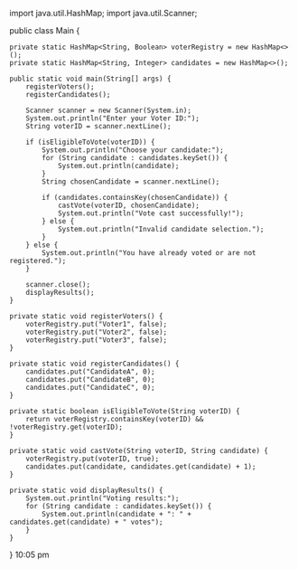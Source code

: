 import java.util.HashMap;
import java.util.Scanner;

public class Main {

    private static HashMap<String, Boolean> voterRegistry = new HashMap<>();
    private static HashMap<String, Integer> candidates = new HashMap<>();

    public static void main(String[] args) {
        registerVoters();
        registerCandidates();

        Scanner scanner = new Scanner(System.in);
        System.out.println("Enter your Voter ID:");
        String voterID = scanner.nextLine();

        if (isEligibleToVote(voterID)) {
            System.out.println("Choose your candidate:");
            for (String candidate : candidates.keySet()) {
                System.out.println(candidate);
            }
            String chosenCandidate = scanner.nextLine();

            if (candidates.containsKey(chosenCandidate)) {
                castVote(voterID, chosenCandidate);
                System.out.println("Vote cast successfully!");
            } else {
                System.out.println("Invalid candidate selection.");
            }
        } else {
            System.out.println("You have already voted or are not registered.");
        }

        scanner.close();
        displayResults();
    }

    private static void registerVoters() {
        voterRegistry.put("Voter1", false);
        voterRegistry.put("Voter2", false);
        voterRegistry.put("Voter3", false);
    }

    private static void registerCandidates() {
        candidates.put("CandidateA", 0);
        candidates.put("CandidateB", 0);
        candidates.put("CandidateC", 0);
    }

    private static boolean isEligibleToVote(String voterID) {
        return voterRegistry.containsKey(voterID) && !voterRegistry.get(voterID);
    }

    private static void castVote(String voterID, String candidate) {
        voterRegistry.put(voterID, true);
        candidates.put(candidate, candidates.get(candidate) + 1);
    }

    private static void displayResults() {
        System.out.println("Voting results:");
        for (String candidate : candidates.keySet()) {
            System.out.println(candidate + ": " + candidates.get(candidate) + " votes");
        }
    }
}
10:05 pm
